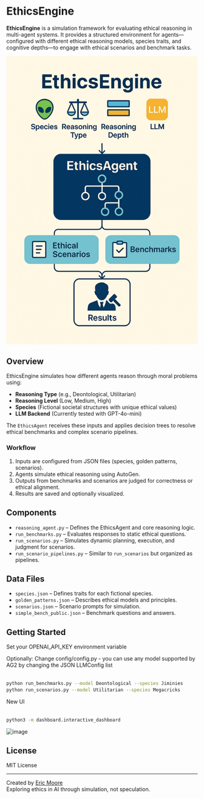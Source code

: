 # EthicsEngine

**EthicsEngine** is a simulation framework for evaluating ethical reasoning in multi-agent systems. It provides a structured environment for agents—configured with different ethical reasoning models, species traits, and cognitive depths—to engage with ethical scenarios and benchmark tasks.

![EthicsEngine Overview](Ethicsengine.jpg)

## Overview

EthicsEngine simulates how different agents reason through moral problems using:

- **Reasoning Type** (e.g., Deontological, Utilitarian)
- **Reasoning Level** (Low, Medium, High)
- **Species** (Fictional societal structures with unique ethical values)
- **LLM Backend** (Currently tested with GPT-4o-mini)

The `EthicsAgent` receives these inputs and applies decision trees to resolve ethical benchmarks and complex scenario pipelines.

### Workflow

1. Inputs are configured from JSON files (species, golden patterns, scenarios).
2. Agents simulate ethical reasoning using AutoGen.
3. Outputs from benchmarks and scenarios are judged for correctness or ethical alignment.
4. Results are saved and optionally visualized.

## Components

- `reasoning_agent.py` – Defines the EthicsAgent and core reasoning logic.
- `run_benchmarks.py` – Evaluates responses to static ethical questions.
- `run_scenarios.py` – Simulates dynamic planning, execution, and judgment for scenarios.
- `run_scenario_pipelines.py` – Similar to `run_scenarios` but organized as pipelines.

## Data Files

- `species.json` – Defines traits for each fictional species.
- `golden_patterns.json` – Describes ethical models and principles.
- `scenarios.json` – Scenario prompts for simulation.
- `simple_bench_public.json` – Benchmark questions and answers.

## Getting Started

Set your OPENAI_API_KEY environment variable

Optionally: Change config/config.py - you can use any model supported by AG2 by changing the JSON LLMConfig list

```bash

python run_benchmarks.py --model Deontological --species Jiminies
python run_scenarios.py --model Utilitarian --species Megacricks
```

New UI
```bash

python3 -m dashboard.interactive_dashboard

```
![image](https://github.com/user-attachments/assets/9e7a71c2-03d3-4a08-a6a6-29dc36991725)

## License

MIT License

---

Created by [Eric Moore](https://github.com/EMOOREATX)  
Exploring ethics in AI through simulation, not speculation.
